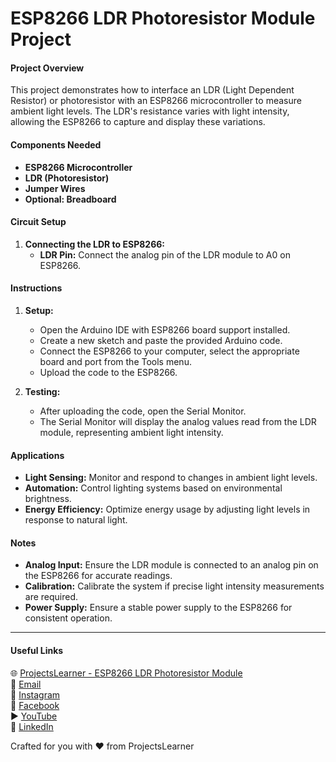 # ESP8266 LDR Photoresistor Module Project

#### Project Overview
This project demonstrates how to interface an LDR (Light Dependent Resistor) or photoresistor with an ESP8266 microcontroller to measure ambient light levels. The LDR's resistance varies with light intensity, allowing the ESP8266 to capture and display these variations.

#### Components Needed
- **ESP8266 Microcontroller**
- **LDR (Photoresistor)**
- **Jumper Wires**
- **Optional: Breadboard**

#### Circuit Setup
1. **Connecting the LDR to ESP8266:**
   - **LDR Pin:** Connect the analog pin of the LDR module to A0 on ESP8266.

#### Instructions
1. **Setup:**
   - Open the Arduino IDE with ESP8266 board support installed.
   - Create a new sketch and paste the provided Arduino code.
   - Connect the ESP8266 to your computer, select the appropriate board and port from the Tools menu.
   - Upload the code to the ESP8266.

2. **Testing:**
   - After uploading the code, open the Serial Monitor.
   - The Serial Monitor will display the analog values read from the LDR module, representing ambient light intensity.

#### Applications
- **Light Sensing:** Monitor and respond to changes in ambient light levels.
- **Automation:** Control lighting systems based on environmental brightness.
- **Energy Efficiency:** Optimize energy usage by adjusting light levels in response to natural light.

#### Notes
- **Analog Input:** Ensure the LDR module is connected to an analog pin on the ESP8266 for accurate readings.
- **Calibration:** Calibrate the system if precise light intensity measurements are required.
- **Power Supply:** Ensure a stable power supply to the ESP8266 for consistent operation.

---

#### Useful Links
🌐 [ProjectsLearner - ESP8266 LDR Photoresistor Module](https://projectslearner.com/learn/esp8266-ldr-photo-resistor-module)  
📧 [Email](mailto:projectslearner@gmail.com)  
📸 [Instagram](https://www.instagram.com/projectslearner/)  
📘 [Facebook](https://www.facebook.com/projectslearner)  
▶️ [YouTube](https://www.youtube.com/@ProjectsLearner)  
📘 [LinkedIn](https://www.linkedin.com/in/projectslearner)

Crafted for you with ❤️ from ProjectsLearner